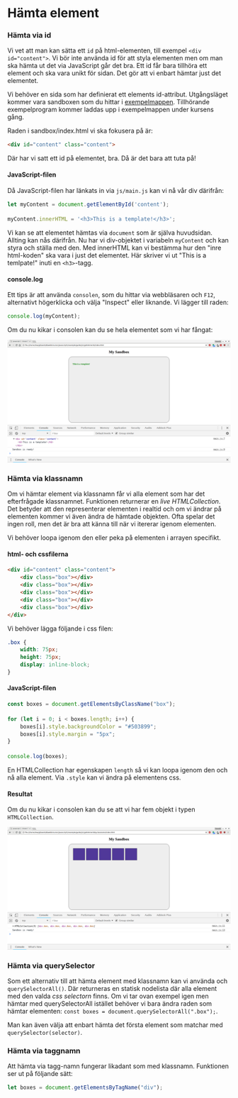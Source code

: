 Hämta element
==================================

### Hämta via id

Vi vet att man kan sätta ett `id` på html-elementen, till exempel `<div id="content">`. Vi bör inte använda id för att styla elementen men om man ska hämta ut det via JavaScript går det bra. Ett id får bara tillhöra ett element och ska vara unikt för sidan. Det gör att vi enbart hämtar just det elementet.

Vi behöver en sida som har definierat ett elements id-attribut. Utgångsläget kommer vara sandboxen som du hittar i [exempelmappen](https://github.com/dbwebb-se/javascript1/tree/master/example/sandbox). Tillhörande exempelprogram kommer laddas upp i exempelmappen under kursens gång.

Raden i sandbox/index.html vi ska fokusera på är:

```html
<div id="content" class="content">
```

Där har vi satt ett id på elementet, bra. Då är det bara att tuta på!



#### JavaScript-filen

Då JavaScript-filen har länkats in via `js/main.js` kan vi nå vår div därifrån:

```js
let myContent = document.getElementById('content');

myContent.innerHTML = '<h3>This is a template!</h3>';
```

Vi kan se att elementet hämtas via `document` som är själva huvudsidan. Allting kan nås därifrån. Nu har vi div-objektet i variabeln `myContent` och kan styra och ställa med den. Med innerHTML kan vi bestämma hur den "inre html-koden" ska vara i just det elementet. Här skriver vi ut "This is a temlpate!" inuti en `<h3>`-tagg.



#### console.log

Ett tips är att använda `consolen`, som du hittar via webbläsaren och `F12`, alternativt högerklicka och välja "Inspect" eller liknande. Vi lägger till raden:

```js
console.log(myContent);
```

Om du nu kikar i consolen kan du se hela elementet som vi har fångat:

![Utskriften i consolen](../img/consolelog1.png)



### Hämta via klassnamn

Om vi hämtar element via klassnamn får vi alla element som har det efterfrågade klassnamnet. Funktionen returnerar en *live HTMLCollection*. Det betyder att den representerar elementen i realtid och om vi ändrar på elementen kommer vi även ändra de hämtade objekten. Ofta spelar det ingen roll, men det är bra att känna till när vi itererar igenom elementen.

Vi behöver loopa igenom den eller peka på elementen i arrayen specifikt.



#### html- och cssfilerna

```html
<div id="content" class="content">
    <div class="box"></div>
    <div class="box"></div>
    <div class="box"></div>
    <div class="box"></div>
    <div class="box"></div>
</div>
```

Vi behöver lägga följande i css filen:

```css
.box {
    width: 75px;
    height: 75px;
    display: inline-block;
}
```


#### JavaScript-filen

```js
const boxes = document.getElementsByClassName("box");

for (let i = 0; i < boxes.length; i++) {
    boxes[i].style.backgroundColor = "#503899";
    boxes[i].style.margin = "5px";
}

console.log(boxes);
```

En HTMLCollection har egenskapen `length` så vi kan loopa igenom den och nå alla element. Via `.style` kan vi ändra på elementens css.



#### Resultat

Om du nu kikar i consolen kan du se att vi har fem objekt i typen `HTMLCollection`.

![element hämtade via klassnamn](../img/classname.png)



### Hämta via querySelector

Som ett alternativ till att hämta element med klassnamn kan vi använda och `querySelectorAll()`. Där returneras en statisk nodelista där alla element med den valda *css selectorn* finns. Om vi tar ovan exempel igen men hämtar med querySelectorAll istället behöver vi bara ändra raden som hämtar elementen: `const boxes = document.querySelectorAll(".box");`.

Man kan även välja att enbart hämta det första element som matchar med `querySelector(selector)`.



### Hämta via taggnamn

Att hämta via tagg-namn fungerar likadant som med klassnamn. Funktionen ser ut på följande sätt:

```js
let boxes = document.getElementsByTagName("div");
```
